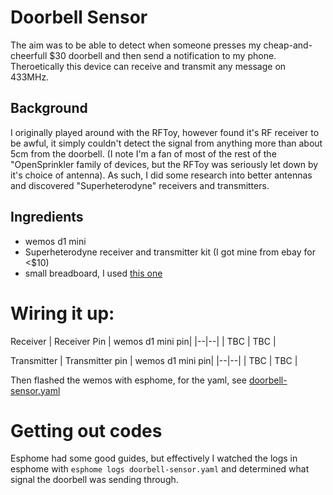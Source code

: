 # Doorbell Sensor

The aim was to be able to detect when someone presses my cheap-and-cheerfull $30 doorbell and then send a notification to my phone. Theroetically this device can receive and transmit any message on 433MHz.  

## Background
I originally played around with the RFToy, however found it's RF receiver to be awful, it simply couldn't detect the signal from anything more than about 5cm from the doorbell.  (I note I'm a fan of most of the rest of the "OpenSprinkler family of devices, but the RFToy was seriously let down by it's choice of antenna).  As such, I did some research into better antennas and discovered "Superheterodyne" receivers and transmitters.

## Ingredients
 - wemos d1 mini
 - Superheterodyne receiver and transmitter kit (I got mine from ebay for <$10)
 - small breadboard, I used [this one](https://www.jaycar.com.au/small-breadboard-layout-prototyping-board/p/HP9570?gclid=Cj0KCQjw0umSBhDrARIsAH7FCodqYenrylYihAnwdhDvVWKaHqEdv6Fcirz59BYOIwHFLGXBcQuaj2caAkRPEALw_wcB)



# Wiring it up: 

Receiver
| Receiver Pin | wemos d1 mini pin|
|--|--|
| TBC | TBC |

Transmitter
| Transmitter pin | wemos d1 mini pin|
|--|--|
| TBC | TBC |

Then flashed the wemos with esphome, for the yaml, see [doorbell-sensor.yaml](/doorbell-sensor.yaml)

# Getting out codes

Esphome had some good guides, but effectively I watched the logs in esphome with `esphome logs doorbell-sensor.yaml` and determined what signal the doorbell was sending through.
